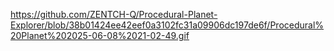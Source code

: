 https://github.com/ZENTCH-Q/Procedural-Planet-Explorer/blob/38b01424ee42eef0a3102fc31a09906dc197de6f/Procedural%20Planet%202025-06-08%2021-02-49.gif
